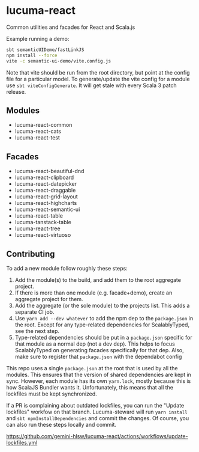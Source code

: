 # lucuma-react

Common utilities and facades for React and Scala.js

Example running a demo:
```sh
sbt semanticUIDemo/fastLinkJS
npm install --force
vite -c semantic-ui-demo/vite.config.js
```

Note that vite should be run from the root directory, but point at the config file for a particular model. To generate/update the vite config for a module use `sbt viteConfigGenerate`. It will get stale with every Scala 3 patch release.

## Modules

- lucuma-react-common
- lucuma-react-cats
- lucuma-react-test

## Facades

- lucuma-react-beautiful-dnd
- lucuma-react-clipboard
- lucuma-react-datepicker
- lucuma-react-draggable
- lucuma-react-grid-layout
- lucuma-react-highcharts
- lucuma-react-semantic-ui
- lucuma-react-table
- lucuma-tanstack-table
- lucuma-react-tree
- lucuma-react-virtuoso

## Contributing

To add a new module follow roughly these steps:
1. Add the module(s) to the build, and add them to the root aggregate project.
2. If there is more than one module (e.g. facade+demo), create an aggregate project for them.
3. Add the aggregate (or the sole module) to the projects list. This adds a separate CI job.
4. Use `yarn add --dev whatever` to add the npm dep to the `package.json` in the root. Except for any type-related dependencies for ScalablyTyped, see the next step.
5. Type-related dependencies should be put in a `package.json` specific for that module as a normal dep (not a dev dep). This helps to focus ScalablyTyped on generating facades specifically for that dep. Also, make sure to register that `package.json` with the dependabot config

This repo uses a single `package.json` at the root that is used by all the modules. This ensures that the version of shared dependencies are kept in sync. However, each module has its own `yarn.lock`, mostly because this is how ScalaJS Bundler wants it. Unfortunately, this means that all the lockfiles must be kept synchronized.

If a PR is complaining about outdated lockfiles, you can run the "Update lockfiles" workfow on that branch. Lucuma-steward will run `yarn install` and `sbt npmInstallDependencies` and commit the changes. Of course, you can also run these steps locally and commit.

https://github.com/gemini-hlsw/lucuma-react/actions/workflows/update-lockfiles.yml
